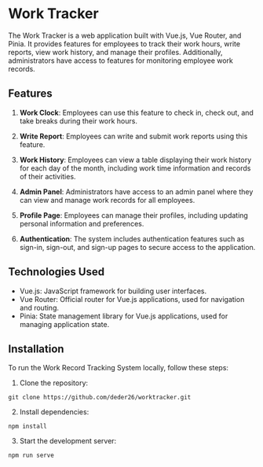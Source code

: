 # Work Tracker

The Work Tracker is a web application built with Vue.js, Vue Router, and Pinia. It provides features for employees to track their work hours, write reports, view work history, and manage their profiles. Additionally, administrators have access to features for monitoring employee work records.

## Features

1. **Work Clock**: Employees can use this feature to check in, check out, and take breaks during their work hours.

2. **Write Report**: Employees can write and submit work reports using this feature.

3. **Work History**: Employees can view a table displaying their work history for each day of the month, including work time information and records of their activities.

4. **Admin Panel**: Administrators have access to an admin panel where they can view and manage work records for all employees.

5. **Profile Page**: Employees can manage their profiles, including updating personal information and preferences.

6. **Authentication**: The system includes authentication features such as sign-in, sign-out, and sign-up pages to secure access to the application.

## Technologies Used

- Vue.js: JavaScript framework for building user interfaces.
- Vue Router: Official router for Vue.js applications, used for navigation and routing.
- Pinia: State management library for Vue.js applications, used for managing application state.

## Installation

To run the Work Record Tracking System locally, follow these steps:

1. Clone the repository:

```
git clone https://github.com/deder26/worktracker.git
```

2. Install dependencies:

```
npm install
```

3. Start the development server:

```
npm run serve
```
